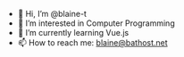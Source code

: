- 👋 Hi, I’m @blaine-t
- 👀 I’m interested in Computer Programming
- 🌱 I’m currently learning Vue.js
- 📫 How to reach me: blaine@bathost.net

<!---
blaine-t/blaine-t is a ✨ special ✨ repository because its `README.md` (this file) appears on your GitHub profile.
You can click the Preview link to take a look at your changes.
--->

